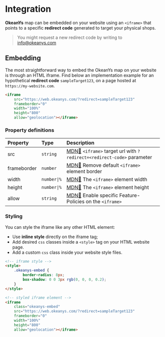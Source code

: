 # Integration

**OkeanYs** map can be embedded on your website using an `<iframe>` that points to a specific **redirect code** generated to target your physical shops.

> You might request a new redirect code by writing to info@okeanys.com

## Embedding

The most straightforward way to embed the OkeanYs map on your website is through an HTML iframe.
Find below an implementation example for an hypothetical **redirect code** `sampleTarget123`, on a page hosted at `https://my-website.com`.

```html
<iframe
	src="https://web.okeanys.com/?redirect=sampleTarget123"
	frameborder="0"
	width="100%"
	height="800"
	allow="geolocation"></iframe>
```

### Property definitions

| Property    | Type        | Description                                                                                                                                         |
| :---------- | :---------- | :-------------------------------------------------------------------------------------------------------------------------------------------------- |
| src         | `string`    | [MDN📄](https://developer.mozilla.org/en-US/docs/Web/HTML/Element/iframe#attr-src) `<iframe>` target url with `?redirect=<redirect-code>` parameter |
| frameborder | `number`    | [MDN📄](https://developer.mozilla.org/en-US/docs/Web/HTML/Element/iframe#attr-frameborder) Remove default `<iframe>` element border                 |
| width       | `number\|%` | [MDN📄](https://developer.mozilla.org/en-US/docs/Web/HTML/Element/iframe#attr-width) The `<iframe>` element width                                   |
| height      | `number\|%` | [MDN📄](https://developer.mozilla.org/en-US/docs/Web/HTML/Element/iframe#attr-height) The `<iframe>` element height                                 |
| allow       | `string`    | [MDN📄](https://developer.mozilla.org/en-US/docs/Web/HTML/Element/iframe#attr-allow) Enable specific Feature-Policies on the `<iframe>`             |

### Styling

You can style the iframe like any other HTML element:

- Use **inline style** directly on the iframe tag;
- Add desired `css` classes inside a `<style>` tag on your HTML website page.
- Add a custom `css` class inside your website style files.

```html
<!-- iframe style -->
<style>
	.okeanys-embed {
		border-radius: 8px;
		box-shadow: 0 0 3px rgb(0, 0, 0, 0.2);
	}
</style>

<!-- styled iframe element -->
<iframe
	class="okeanys-embed"
	src="https://web.okeanys.com/?redirect=sampleTarget123"
	frameborder="0"
	width="100%"
	height="800"
	allow="geolocation"></iframe>
```
